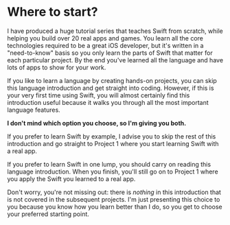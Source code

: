 # Where to start?

I have produced a huge tutorial series that teaches Swift from scratch, while helping you build over 20 real apps and games. You learn all the core technologies required to be a great iOS developer, but it's written in a "need-to-know" basis so you only learn the parts of Swift that matter for each particular project. By the end you've learned all the language and have lots of apps to show for your work.

If you like to learn a language by creating hands-on projects, you can skip this language introduction and get straight into coding. However, if this is your very first time using Swift, you will almost certainly find this introduction useful because it walks you through all the most important language features.

**I don't mind which option you choose, so I'm giving you both.**

If you prefer to learn Swift by example, I advise you to skip the rest of this introduction and go straight to Project 1 where you start learning Swift with a real app.

If you prefer to learn Swift in one lump, you should carry on reading this language introduction. When you finish, you'll still go on to Project 1 where you apply the Swift you learned to a real app.

Don't worry, you're not missing out: there is *nothing* in this introduction that is not covered in the subsequent projects. I'm just presenting this choice to you because you know how you learn better than I do, so you get to choose your preferred starting point.